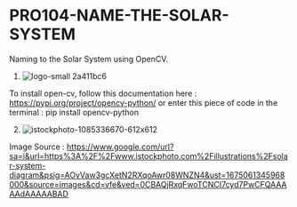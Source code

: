 # PRO104-NAME-THE-SOLAR-SYSTEM

Naming to the Solar System using OpenCV.

1. ![logo-small 2a411bc6](https://user-images.githubusercontent.com/91470382/215311284-46e42694-6bd4-4b44-b13b-763401edccd2.svg)

To install open-cv, follow this documentation here : https://pypi.org/project/opencv-python/
or enter this piece of code in the terminal : pip install opencv-python

2. ![istockphoto-1085336670-612x612](https://user-images.githubusercontent.com/91470382/215311199-35413064-192a-434d-ba2d-1697ae2d7561.jpg)

Image Source : https://www.google.com/url?sa=i&url=https%3A%2F%2Fwww.istockphoto.com%2Fillustrations%2Fsolar-system-diagram&psig=AOvVaw3gcXetN2RXqoAwr08WNZN4&ust=1675061345968000&source=images&cd=vfe&ved=0CBAQjRxqFwoTCNCI7cyd7PwCFQAAAAAdAAAAABAD
